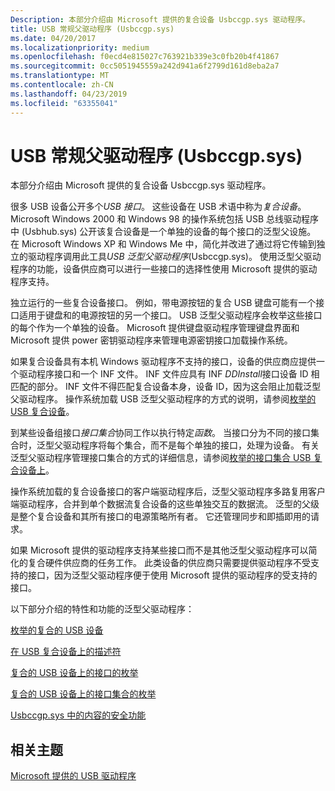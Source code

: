 ```yaml
---
Description: 本部分介绍由 Microsoft 提供的复合设备 Usbccgp.sys 驱动程序。
title: USB 常规父驱动程序 (Usbccgp.sys)
ms.date: 04/20/2017
ms.localizationpriority: medium
ms.openlocfilehash: f0ecd4e815027c763921b339e3c0fb20b4f41867
ms.sourcegitcommit: 0cc5051945559a242d941a6f2799d161d8eba2a7
ms.translationtype: MT
ms.contentlocale: zh-CN
ms.lasthandoff: 04/23/2019
ms.locfileid: "63355041"
---
```

# <a name="usb-generic-parent-driver-usbccgpsys"></a>USB 常规父驱动程序 (Usbccgp.sys)


本部分介绍由 Microsoft 提供的复合设备 Usbccgp.sys 驱动程序。

很多 USB 设备公开多个*USB 接口*。 这些设备在 USB 术语中称为*复合设备*。 Microsoft Windows 2000 和 Windows 98 的操作系统包括 USB 总线驱动程序中 (Usbhub.sys) 公开该复合设备是一个单独的设备的每个接口的泛型父设施。 在 Microsoft Windows XP 和 Windows Me 中，简化并改进了通过将它传输到独立的驱动程序调用此工具*USB 泛型父驱动程序*(Usbccgp.sys)。 使用泛型父驱动程序的功能，设备供应商可以进行一些接口的选择性使用 Microsoft 提供的驱动程序支持。

独立运行的一些复合设备接口。 例如，带电源按钮的复合 USB 键盘可能有一个接口适用于键盘和的电源按钮的另一个接口。 USB 泛型父驱动程序会枚举这些接口的每个作为一个单独的设备。 Microsoft 提供键盘驱动程序管理键盘界面和 Microsoft 提供 power 密钥驱动程序来管理电源密钥接口加载操作系统。

如果复合设备具有本机 Windows 驱动程序不支持的接口，设备的供应商应提供一个驱动程序接口和一个 INF 文件。 INF 文件应具有 INF *DDInstall*接口设备 ID 相匹配的部分。 INF 文件不得匹配复合设备本身，设备 ID，因为这会阻止加载泛型父驱动程序。 操作系统加载 USB 泛型父驱动程序的方式的说明，请参阅[枚举的 USB 复合设备](enumeration-of-the-composite-parent-device.md)。

到某些设备组接口*接口集合*协同工作以执行特定*函数*。 当接口分为不同的接口集合时，泛型父驱动程序将每个集合，而不是每个单独的接口，处理为设备。 有关泛型父驱动程序管理接口集合的方式的详细信息，请参阅[枚举的接口集合 USB 复合设备上](support-for-interface-collections.md)。

操作系统加载的复合设备接口的客户端驱动程序后，泛型父驱动程序多路复用客户端驱动程序，合并到单个数据流复合设备的这些单独交互的数据流。 泛型的父级是整个复合设备和其所有接口的电源策略所有者。 它还管理同步和即插即用的请求。

如果 Microsoft 提供的驱动程序支持某些接口而不是其他泛型父驱动程序可以简化的复合硬件供应商的任务工作。 此类设备的供应商只需要提供驱动程序不受支持的接口，因为泛型父驱动程序便于使用 Microsoft 提供的驱动程序的受支持的接口。

以下部分介绍的特性和功能的泛型父驱动程序：

[枚举的复合的 USB 设备](enumeration-of-the-composite-parent-device.md)

[在 USB 复合设备上的描述符](descriptors-on-composite-usb-devices.md)

[复合的 USB 设备上的接口的枚举](enumeration-of-interfaces-not-grouped-in-collections.md)

[复合的 USB 设备上的接口集合的枚举](support-for-interface-collections.md)

[Usbccgp.sys 中的内容的安全功能](content-security-features-in-the-composite-client-generic-parent-drive.md)

## <a name="related-topics"></a>相关主题
[Microsoft 提供的 USB 驱动程序](system-supplied-usb-drivers.md)  



